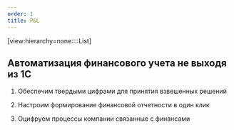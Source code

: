 ```yaml
---
order: 1
title: P&L
---
```


[view:hierarchy=none::::List]

## **Автоматизация финансового учета не выходя из 1С**

1. Обеспечим твердыми цифрами для принятия взвешенных решений

2. Настроим формирование финансовой отчетности в один клик

3. Оцифруем процессы компании связанные с финансами


